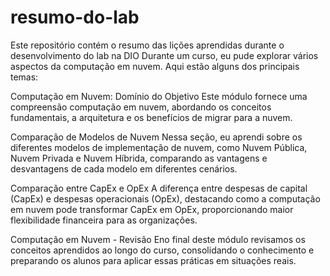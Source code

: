 # resumo-do-lab
Este repositório contém o resumo das lições aprendidas durante o desenvolvimento do lab na DIO
Durante um curso, eu pude explorar vários aspectos da computação em nuvem. Aqui estão alguns dos principais temas:

Computação em Nuvem: Domínio do Objetivo
Este módulo fornece uma compreensão computação em nuvem, abordando os conceitos fundamentais, a arquitetura e os benefícios de migrar para a nuvem.

Comparação de Modelos de Nuvem
Nessa seção, eu aprendi sobre os diferentes modelos de implementação de nuvem, como Nuvem Pública, Nuvem Privada e Nuvem Híbrida, comparando as vantagens e desvantagens de cada modelo em diferentes cenários.

Comparação entre CapEx e OpEx
A diferença entre despesas de capital (CapEx) e despesas operacionais (OpEx), destacando como a computação em nuvem pode transformar CapEx em OpEx, proporcionando maior flexibilidade financeira para as organizações.

Computação em Nuvem - Revisão
Eno final deste módulo revisamos os conceitos aprendidos ao longo do curso, consolidando o conhecimento e preparando os alunos para aplicar essas práticas em situações reais.
